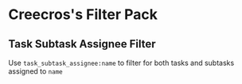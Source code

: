 # Creecros's Filter Pack

## Task Subtask Assignee Filter

Use `task_subtask_assignee:name` to filter for both tasks and subtasks assigned to `name`
